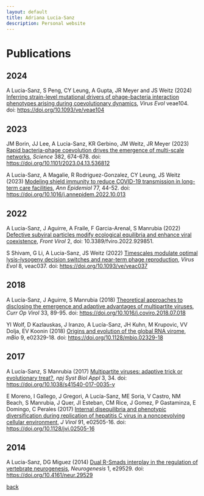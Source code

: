 ```yaml
---
layout: default
title: Adriana Lucia-Sanz
description: Personal website
---
```


# Publications
## 2024

A Lucia-Sanz, S Peng, CY Leung, A Gupta, JR Meyer and JS Weitz (2024) <a href="https://academic.oup.com/ve/advance-article/doi/10.1093/ve/veae104/7912585">Inferring strain-level mutational drivers of phage-bacteria interaction phenotypes arising during coevolutionary dynamics</a>, <i>Virus Evol</i> veae104. doi: https://doi.org/10.1093/ve/veae104


## 2023

JM Borin, JJ Lee, A Lucia-Sanz, KR Gerbino, JM Weitz, JR Meyer (2023) <a href="https://www.science.org/doi/10.1126/science.adi5536">Rapid bacteria-phage coevolution drives the emergence of multi-scale networks</a>, <i>Science</i> 382, 674-678. doi: https://doi.org/10.1101/2023.04.13.536812 

A Lucia-Sanz, A Magalie, R Rodriguez-Gonzalez, CY Leung, JS Weitz (2023) <a href="https://www.sciencedirect.com/science/article/pii/S104727972200268X">Modeling shield immunity to reduce COVID-19 transmission in long-term care facilities</a>, <i>Ann Epidemiol</i> 77, 44-52. doi: https://doi.org/10.1016/j.annepidem.2022.10.013

## 2022

A Lucia-Sanz, J Aguirre, A Fraile, F Garcia-Arenal, S Manrubia (2022) <a href="https://www.frontiersin.org/journals/virology/articles/10.3389/fviro.2022.929851">Defective subviral particles modify ecological equilibria and enhance viral coexistence</a>, <i>Front Virol</i> 2, doi: 10.3389/fviro.2022.929851.

S Shivam, G Li, A Lucia-Sanz, JS Weitz (2022) <a href="https://academic.oup.com/ve/article/8/1/veac037/6577223">Timescales modulate optimal lysis–lysogeny decision switches and near-term phage reproduction</a>, <i>Virus Evol</i> 8, veac037. doi: https://doi.org/10.1093/ve/veac037

## 2018

A Lucía-Sanz, J Aguirre, S Manrubia (2018) <a href="https://www.sciencedirect.com/science/article/pii/S1879625718300385">Theoretical approaches to disclosing the emergence and adaptive advantages of multipartite viruses</a>, <i>Curr Op Virol</i> 33, 89-95. doi: https://doi.org/10.1016/j.coviro.2018.07.018

YI Wolf, D Kazlauskas, J Iranzo, A Lucía-Sanz, JH Kuhn, M Krupovic, VV Dolja, EV Koonin (2018) <a href="https://journals.asm.org/doi/full/10.1128/mBio.02329-18">Origins and evolution of the global RNA virome</a>, <i>mBio</i> 9, e02329-18. doi: https://doi.org/10.1128/mbio.02329-18

## 2017

A Lucía-Sanz, S Manrubia (2017) <a href="https://www.nature.com/articles/s41540-017-0035-y">Multipartite viruses: adaptive trick or evolutionary treat?</a>, <i>npj Syst Biol Appl</i> 3, 34. doi: https://doi.org/10.1038/s41540-017-0035-y

E Moreno, I Gallego, J Gregori, A Lucía-Sanz, ME Soria, V Castro, NM Beach, S Manrubia, J Quer, JI Esteban, CM Rice, J Gomez, P Gastaminza, E Domingo, C Perales (2017) <a href="https://journals.asm.org/doi/full/10.1128/JVI.02505-16">Internal disequilibria and phenotypic diversification during replication of hepatitis C virus in a noncoevolving cellular environment</a>, <i>J Virol</i> 91, e02505-16. doi: https://doi.org/10.1128/jvi.02505-16 

## 2014

A Lucia-Sanz, DG Miguez (2014) <a href="https://www.tandfonline.com/doi/full/10.4161/neur.29529">Dual R-Smads interplay in the regulation of vertebrate neurogenesis</a>, <i>Neurogenesis</i> 1, e29529. doi:  https://doi.org/10.4161/neur.29529

[back](./)
